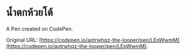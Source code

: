 # น้ำตกห้วยโต้

A Pen created on CodePen.

Original URL: [https://codepen.io/aotrwhqz-the-looper/pen/LEpWwmM](https://codepen.io/aotrwhqz-the-looper/pen/LEpWwmM).

